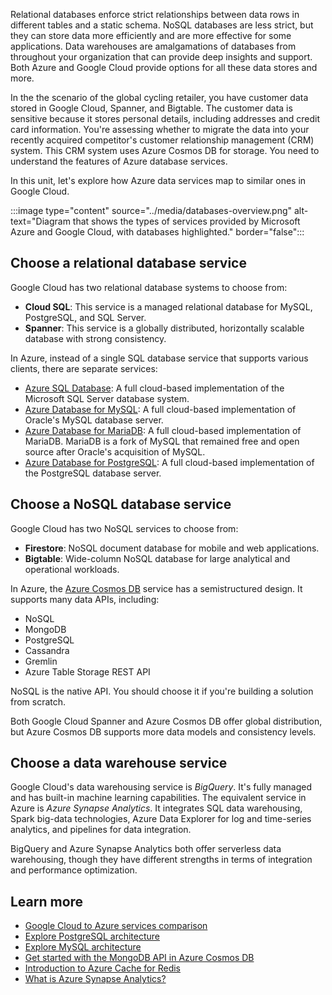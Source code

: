 Relational databases enforce strict relationships between data rows in different tables and a static schema. NoSQL databases are less strict, but they can store data more efficiently and are more effective for some applications. Data warehouses are amalgamations of databases from throughout your organization that can provide deep insights and support. Both Azure and Google Cloud provide options for all these data stores and more.

In the the scenario of the global cycling retailer, you have customer data stored in Google Cloud, Spanner, and Bigtable. The customer data is sensitive because it stores personal details, including addresses and credit card information. You're assessing whether to migrate the data into your recently acquired competitor's customer relationship management (CRM) system. This CRM system uses Azure Cosmos DB for storage. You need to understand the features of Azure database services.

In this unit, let's explore how Azure data services map to similar ones in Google Cloud.

:::image type="content" source="../media/databases-overview.png" alt-text="Diagram that shows the types of services provided by Microsoft Azure and Google Cloud, with databases highlighted." border="false":::

## Choose a relational database service

Google Cloud has two relational database systems to choose from:

- **Cloud SQL**: This service is a managed relational database for MySQL, PostgreSQL, and SQL Server.
- **Spanner**: This service is a globally distributed, horizontally scalable database with strong consistency.

In Azure, instead of a single SQL database service that supports various clients, there are separate services:

- [Azure SQL Database](/azure/azure-sql/database/sql-database-paas-overview): A full cloud-based implementation of the Microsoft SQL Server database system.
- [Azure Database for MySQL](/azure/mysql/flexible-server/overview): A full cloud-based implementation of Oracle's MySQL database server.
- [Azure Database for MariaDB](/azure/mariadb/overview): A full cloud-based implementation of MariaDB. MariaDB is a fork of MySQL that remained free and open source after Oracle's acquisition of MySQL.
- [Azure Database for PostgreSQL](/azure/postgresql/flexible-server/service-overview): A full cloud-based implementation of the PostgreSQL database server.

## Choose a NoSQL database service

Google Cloud has two NoSQL services to choose from:

- **Firestore**: NoSQL document database for mobile and web applications.
- **Bigtable**: Wide-column NoSQL database for large analytical and operational workloads.

In Azure, the [Azure Cosmos DB](https://azure.microsoft.com/products/cosmos-db/) service has a semistructured design. It supports many data APIs, including:

- NoSQL
- MongoDB
- PostgreSQL
- Cassandra
- Gremlin
- Azure Table Storage REST API

NoSQL is the native API. You should choose it if you're building a solution from scratch.

Both Google Cloud Spanner and Azure Cosmos DB offer global distribution, but Azure Cosmos DB supports more data models and consistency levels.

## Choose a data warehouse service

Google Cloud's data warehousing service is *BigQuery*. It's fully managed and has built-in machine learning capabilities. The equivalent service in Azure is *Azure Synapse Analytics*. It integrates SQL data warehousing, Spark big-data technologies, Azure Data Explorer for log and time-series analytics, and pipelines for data integration.

BigQuery and Azure Synapse Analytics both offer serverless data warehousing, though they have different strengths in terms of integration and performance optimization.

## Learn more

- [Google Cloud to Azure services comparison](/azure/architecture/gcp-professional/services)
- [Explore PostgreSQL architecture](/training/modules/explore-postgresql-architecture/)
- [Explore MySQL architecture](/training/modules/explore-mysql-architecture/)
- [Get started with the MongoDB API in Azure Cosmos DB](/training/modules/get-started-mongodb-api-azure-cosmos-db/)
- [Introduction to Azure Cache for Redis](/training/modules/intro-to-azure-cache-for-redis/)
- [What is Azure Synapse Analytics?](/azure/synapse-analytics/overview-what-is)
